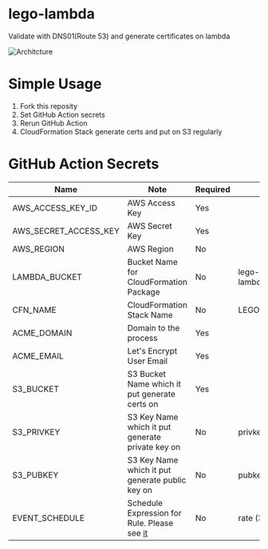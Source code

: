 # lego-lambda
Validate with DNS01(Route 53) and generate certificates on lambda

![Architcture](https://user-images.githubusercontent.com/914815/99209252-14dee980-2806-11eb-8aae-0f4749a8f027.png "Architcture")

# Simple Usage
1. Fork this reposity
2. Set GitHub Action secrets
3. Rerun GitHub Action
4. CloudFormation Stack generate certs and put on S3 regularly

# GitHub Action Secrets

|  Name                 | Note                                             | Required  | Default                      |
| --------------------- | ------------------------------------------------ | --------- | ---------------------------- | 
| AWS_ACCESS_KEY_ID     | AWS Access Key                                   | Yes       |                              | 
| AWS_SECRET_ACCESS_KEY | AWS Secret Key                                   | Yes       |                              | 
| AWS_REGION            | AWS Region                                       | No        |                              | 
| LAMBDA_BUCKET         | Bucket Name for CloudFormation Package           | No        | lego-lambda-${GITHUB_RUN_ID} |
| CFN_NAME              | CloudFormation Stack Name                        | No        | LEGO-LAMBDA                  |
| ACME_DOMAIN           | Domain to the process                            | Yes       |                              |
| ACME_EMAIL            | Let's Encrypt User Email                         | Yes       |                              |
| S3_BUCKET             | S3 Bucket Name which it put generate certs on    | Yes       |                              |
| S3_PRIVKEY            | S3 Key Name which it put generate private key on | No        | privkey.pem                  |
| S3_PUBKEY             | S3 Key Name which it put generate public key on  | No        | pubkey.crt                   |
| EVENT_SCHEDULE        | Schedule Expression for Rule. Please see [it](https://docs.aws.amazon.com/eventbridge/latest/userguide/scheduled-events.html) | No        | rate (30 days) |
